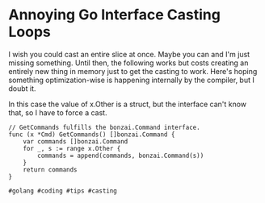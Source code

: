 # Annoying Go Interface Casting Loops

I wish you could cast an entire slice at once. Maybe you can and I'm
just missing something. Until then, the following works but costs
creating an entirely new thing in memory just to get the casting to
work. Here's hoping something optimization-wise is happening internally
by the compiler, but I doubt it.

In this case the value of x.Other is a struct, but the interface can't
know that, so I have to force a cast.

```golang
// GetCommands fulfills the bonzai.Command interface.
func (x *Cmd) GetCommands() []bonzai.Command {
	var commands []bonzai.Command
	for _, s := range x.Other {
		commands = append(commands, bonzai.Command(s))
	}
	return commands
}
```

    #golang #coding #tips #casting
